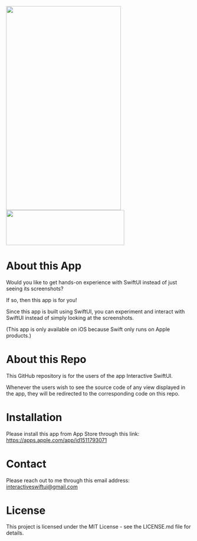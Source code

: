 <a href="https://apps.apple.com/app/id1511793071">
  <img src="https://user-images.githubusercontent.com/36347727/84867227-ab2c9a80-b02f-11ea-8e01-8f36af9bca3c.jpg" height="552" width="310.5">
</a>

<br/>

<a href="https://apps.apple.com/app/id1511793071">
  <img src="https://user-images.githubusercontent.com/36347727/81239979-0c863600-8fbb-11ea-94cb-2a0d35e3bfe3.png" height="94.75" width="320">
</a>

# About this App

Would you like to get hands-on experience with SwiftUI instead of just seeing its screenshots?

If so, then this app is for you!

Since this app is built using SwiftUI, you can experiment and interact with SwiftUI instead of simply looking at the screenshots.

(This app is only available on iOS because Swift only runs on Apple products.)

# About this Repo

This GitHub repository is for the users of the app Interactive SwiftUI.

Whenever the users wish to see the source code of any view displayed in the app, they will be redirected to the corresponding code on this repo.

# Installation
Please install this app from App Store through this link:    https://apps.apple.com/app/id1511793071

# Contact
Please reach out to me through this email address:    interactiveswiftui@gmail.com

# License
This project is licensed under the MIT License - see the LICENSE.md file for details.
